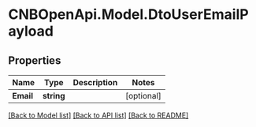 # CNBOpenApi.Model.DtoUserEmailPayload

## Properties

Name | Type | Description | Notes
------------ | ------------- | ------------- | -------------
**Email** | **string** |  | [optional] 

[[Back to Model list]](../../README.md#documentation-for-models) [[Back to API list]](../../README.md#documentation-for-api-endpoints) [[Back to README]](../../README.md)

